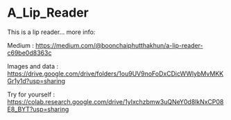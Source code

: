 # A_Lip_Reader
This is a lip reader... more info:

Medium : https://medium.com/@boonchaiphutthakhun/a-lip-reader-c69be0d8363c

Images and data : https://drive.google.com/drive/folders/1ou9UV9noFoDxCDicWWlybMvMKKGr1y1d?usp=sharing

Try for yourself : https://colab.research.google.com/drive/1yIxchzbmw3uQNeY0d8lkNxCP08E8_BYT?usp=sharing
